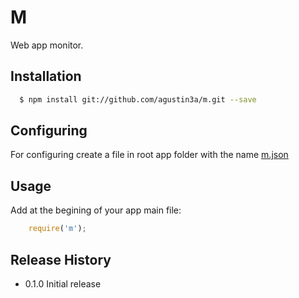 M
=========

Web app monitor.

## Installation

```sh
  $ npm install git://github.com/agustin3a/m.git --save
```
## Configuring

For configuring create a file in root app folder with the name [m.json](https://github.com/agustin3a/m/blob/master/m.json) 

## Usage

  Add at the begining of your app main file:
```javascript
	require('m');
```

## Release History

* 0.1.0 Initial release